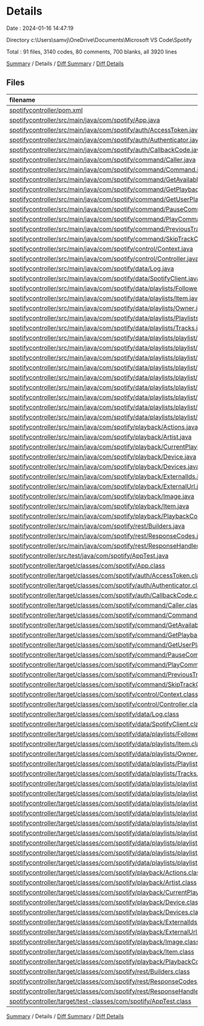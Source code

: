 # Details

Date : 2024-01-16 14:47:19

Directory c:\\Users\\samvj\\OneDrive\\Documents\\Microsoft VS Code\\Spotify

Total : 91 files,  3140 codes, 80 comments, 700 blanks, all 3920 lines

[Summary](results.md) / Details / [Diff Summary](diff.md) / [Diff Details](diff-details.md)

## Files
| filename | language | code | comment | blank | total |
| :--- | :--- | ---: | ---: | ---: | ---: |
| [spotifycontroller/pom.xml](/spotifycontroller/pom.xml) | XML | 70 | 5 | 7 | 82 |
| [spotifycontroller/src/main/java/com/spotify/App.java](/spotifycontroller/src/main/java/com/spotify/App.java) | Java | 29 | 1 | 14 | 44 |
| [spotifycontroller/src/main/java/com/spotify/auth/AccessToken.java](/spotifycontroller/src/main/java/com/spotify/auth/AccessToken.java) | Java | 30 | 0 | 11 | 41 |
| [spotifycontroller/src/main/java/com/spotify/auth/Authenticator.java](/spotifycontroller/src/main/java/com/spotify/auth/Authenticator.java) | Java | 105 | 0 | 41 | 146 |
| [spotifycontroller/src/main/java/com/spotify/auth/CallbackCode.java](/spotifycontroller/src/main/java/com/spotify/auth/CallbackCode.java) | Java | 15 | 0 | 5 | 20 |
| [spotifycontroller/src/main/java/com/spotify/command/Caller.java](/spotifycontroller/src/main/java/com/spotify/command/Caller.java) | Java | 70 | 0 | 21 | 91 |
| [spotifycontroller/src/main/java/com/spotify/command/Command.java](/spotifycontroller/src/main/java/com/spotify/command/Command.java) | Java | 8 | 0 | 7 | 15 |
| [spotifycontroller/src/main/java/com/spotify/command/GetAvailableDevicesCommand.java](/spotifycontroller/src/main/java/com/spotify/command/GetAvailableDevicesCommand.java) | Java | 22 | 2 | 10 | 34 |
| [spotifycontroller/src/main/java/com/spotify/command/GetPlaybackStateCommand.java](/spotifycontroller/src/main/java/com/spotify/command/GetPlaybackStateCommand.java) | Java | 22 | 0 | 10 | 32 |
| [spotifycontroller/src/main/java/com/spotify/command/GetUserPlaylistsCommand.java](/spotifycontroller/src/main/java/com/spotify/command/GetUserPlaylistsCommand.java) | Java | 22 | 2 | 10 | 34 |
| [spotifycontroller/src/main/java/com/spotify/command/PauseCommand.java](/spotifycontroller/src/main/java/com/spotify/command/PauseCommand.java) | Java | 17 | 0 | 8 | 25 |
| [spotifycontroller/src/main/java/com/spotify/command/PlayCommand.java](/spotifycontroller/src/main/java/com/spotify/command/PlayCommand.java) | Java | 17 | 0 | 9 | 26 |
| [spotifycontroller/src/main/java/com/spotify/command/PreviousTrackCommand.java](/spotifycontroller/src/main/java/com/spotify/command/PreviousTrackCommand.java) | Java | 17 | 0 | 8 | 25 |
| [spotifycontroller/src/main/java/com/spotify/command/SkipTrackCommand.java](/spotifycontroller/src/main/java/com/spotify/command/SkipTrackCommand.java) | Java | 17 | 0 | 9 | 26 |
| [spotifycontroller/src/main/java/com/spotify/control/Context.java](/spotifycontroller/src/main/java/com/spotify/control/Context.java) | Java | 38 | 0 | 14 | 52 |
| [spotifycontroller/src/main/java/com/spotify/control/Controller.java](/spotifycontroller/src/main/java/com/spotify/control/Controller.java) | Java | 94 | 6 | 22 | 122 |
| [spotifycontroller/src/main/java/com/spotify/data/Log.java](/spotifycontroller/src/main/java/com/spotify/data/Log.java) | Java | 16 | 0 | 6 | 22 |
| [spotifycontroller/src/main/java/com/spotify/data/SpotifyClient.java](/spotifycontroller/src/main/java/com/spotify/data/SpotifyClient.java) | Java | 54 | 0 | 22 | 76 |
| [spotifycontroller/src/main/java/com/spotify/data/playlists/Followers.java](/spotifycontroller/src/main/java/com/spotify/data/playlists/Followers.java) | Java | 21 | 0 | 9 | 30 |
| [spotifycontroller/src/main/java/com/spotify/data/playlists/Item.java](/spotifycontroller/src/main/java/com/spotify/data/playlists/Item.java) | Java | 118 | 0 | 35 | 153 |
| [spotifycontroller/src/main/java/com/spotify/data/playlists/Owner.java](/spotifycontroller/src/main/java/com/spotify/data/playlists/Owner.java) | Java | 62 | 0 | 19 | 81 |
| [spotifycontroller/src/main/java/com/spotify/data/playlists/Playlists.java](/spotifycontroller/src/main/java/com/spotify/data/playlists/Playlists.java) | Java | 62 | 0 | 20 | 82 |
| [spotifycontroller/src/main/java/com/spotify/data/playlists/Tracks.java](/spotifycontroller/src/main/java/com/spotify/data/playlists/Tracks.java) | Java | 21 | 0 | 9 | 30 |
| [spotifycontroller/src/main/java/com/spotify/data/playlists/playlist/AddedBy.java](/spotifycontroller/src/main/java/com/spotify/data/playlists/playlist/AddedBy.java) | Java | 55 | 0 | 18 | 73 |
| [spotifycontroller/src/main/java/com/spotify/data/playlists/playlist/Album.java](/spotifycontroller/src/main/java/com/spotify/data/playlists/playlist/Album.java) | Java | 120 | 0 | 35 | 155 |
| [spotifycontroller/src/main/java/com/spotify/data/playlists/playlist/Artist.java](/spotifycontroller/src/main/java/com/spotify/data/playlists/playlist/Artist.java) | Java | 54 | 0 | 17 | 71 |
| [spotifycontroller/src/main/java/com/spotify/data/playlists/playlist/DetailedArtist.java](/spotifycontroller/src/main/java/com/spotify/data/playlists/playlist/DetailedArtist.java) | Java | 89 | 0 | 27 | 116 |
| [spotifycontroller/src/main/java/com/spotify/data/playlists/playlist/LinkedFrom.java](/spotifycontroller/src/main/java/com/spotify/data/playlists/playlist/LinkedFrom.java) | Java | 3 | 0 | 3 | 6 |
| [spotifycontroller/src/main/java/com/spotify/data/playlists/playlist/Playlist.java](/spotifycontroller/src/main/java/com/spotify/data/playlists/playlist/Playlist.java) | Java | 62 | 0 | 20 | 82 |
| [spotifycontroller/src/main/java/com/spotify/data/playlists/playlist/PlaylistItem.java](/spotifycontroller/src/main/java/com/spotify/data/playlists/playlist/PlaylistItem.java) | Java | 7 | 0 | 3 | 10 |
| [spotifycontroller/src/main/java/com/spotify/data/playlists/playlist/Restrictions.java](/spotifycontroller/src/main/java/com/spotify/data/playlists/playlist/Restrictions.java) | Java | 13 | 0 | 7 | 20 |
| [spotifycontroller/src/main/java/com/spotify/data/playlists/playlist/Track.java](/spotifycontroller/src/main/java/com/spotify/data/playlists/playlist/Track.java) | Java | 178 | 0 | 50 | 228 |
| [spotifycontroller/src/main/java/com/spotify/playback/Actions.java](/spotifycontroller/src/main/java/com/spotify/playback/Actions.java) | Java | 3 | 0 | 3 | 6 |
| [spotifycontroller/src/main/java/com/spotify/playback/Artist.java](/spotifycontroller/src/main/java/com/spotify/playback/Artist.java) | Java | 45 | 0 | 15 | 60 |
| [spotifycontroller/src/main/java/com/spotify/playback/CurrentPlayback.java](/spotifycontroller/src/main/java/com/spotify/playback/CurrentPlayback.java) | Java | 86 | 0 | 27 | 113 |
| [spotifycontroller/src/main/java/com/spotify/playback/Device.java](/spotifycontroller/src/main/java/com/spotify/playback/Device.java) | Java | 69 | 0 | 19 | 88 |
| [spotifycontroller/src/main/java/com/spotify/playback/Devices.java](/spotifycontroller/src/main/java/com/spotify/playback/Devices.java) | Java | 11 | 0 | 6 | 17 |
| [spotifycontroller/src/main/java/com/spotify/playback/ExternalIds.java](/spotifycontroller/src/main/java/com/spotify/playback/ExternalIds.java) | Java | 29 | 0 | 11 | 40 |
| [spotifycontroller/src/main/java/com/spotify/playback/ExternalUrl.java](/spotifycontroller/src/main/java/com/spotify/playback/ExternalUrl.java) | Java | 10 | 0 | 6 | 16 |
| [spotifycontroller/src/main/java/com/spotify/playback/Image.java](/spotifycontroller/src/main/java/com/spotify/playback/Image.java) | Java | 29 | 0 | 11 | 40 |
| [spotifycontroller/src/main/java/com/spotify/playback/Item.java](/spotifycontroller/src/main/java/com/spotify/playback/Item.java) | Java | 190 | 0 | 52 | 242 |
| [spotifycontroller/src/main/java/com/spotify/playback/PlaybackContext.java](/spotifycontroller/src/main/java/com/spotify/playback/PlaybackContext.java) | Java | 37 | 0 | 14 | 51 |
| [spotifycontroller/src/main/java/com/spotify/rest/Builders.java](/spotifycontroller/src/main/java/com/spotify/rest/Builders.java) | Java | 73 | 0 | 9 | 82 |
| [spotifycontroller/src/main/java/com/spotify/rest/ResponseCodes.java](/spotifycontroller/src/main/java/com/spotify/rest/ResponseCodes.java) | Java | 13 | 0 | 2 | 15 |
| [spotifycontroller/src/main/java/com/spotify/rest/ResponseHandler.java](/spotifycontroller/src/main/java/com/spotify/rest/ResponseHandler.java) | Java | 60 | 0 | 12 | 72 |
| [spotifycontroller/src/test/java/com/spotify/AppTest.java](/spotifycontroller/src/test/java/com/spotify/AppTest.java) | Java | 11 | 6 | 4 | 21 |
| [spotifycontroller/target/classes/com/spotify/App.class](/spotifycontroller/target/classes/com/spotify/App.class) | Java | 27 | 0 | 0 | 27 |
| [spotifycontroller/target/classes/com/spotify/auth/AccessToken.class](/spotifycontroller/target/classes/com/spotify/auth/AccessToken.class) | Java | 11 | 0 | 0 | 11 |
| [spotifycontroller/target/classes/com/spotify/auth/Authenticator.class](/spotifycontroller/target/classes/com/spotify/auth/Authenticator.class) | Java | 60 | 9 | 0 | 69 |
| [spotifycontroller/target/classes/com/spotify/auth/CallbackCode.class](/spotifycontroller/target/classes/com/spotify/auth/CallbackCode.class) | Java | 9 | 0 | 0 | 9 |
| [spotifycontroller/target/classes/com/spotify/command/Caller.class](/spotifycontroller/target/classes/com/spotify/command/Caller.class) | Java | 21 | 0 | 0 | 21 |
| [spotifycontroller/target/classes/com/spotify/command/Command.class](/spotifycontroller/target/classes/com/spotify/command/Command.class) | Java | 6 | 0 | 0 | 6 |
| [spotifycontroller/target/classes/com/spotify/command/GetAvailableDevicesCommand.class](/spotifycontroller/target/classes/com/spotify/command/GetAvailableDevicesCommand.class) | Java | 26 | 0 | 0 | 26 |
| [spotifycontroller/target/classes/com/spotify/command/GetPlaybackStateCommand.class](/spotifycontroller/target/classes/com/spotify/command/GetPlaybackStateCommand.class) | Java | 25 | 0 | 0 | 25 |
| [spotifycontroller/target/classes/com/spotify/command/GetUserPlaylistsCommand.class](/spotifycontroller/target/classes/com/spotify/command/GetUserPlaylistsCommand.class) | Java | 25 | 0 | 0 | 25 |
| [spotifycontroller/target/classes/com/spotify/command/PauseCommand.class](/spotifycontroller/target/classes/com/spotify/command/PauseCommand.class) | Java | 20 | 0 | 0 | 20 |
| [spotifycontroller/target/classes/com/spotify/command/PlayCommand.class](/spotifycontroller/target/classes/com/spotify/command/PlayCommand.class) | Java | 20 | 0 | 0 | 20 |
| [spotifycontroller/target/classes/com/spotify/command/PreviousTrackCommand.class](/spotifycontroller/target/classes/com/spotify/command/PreviousTrackCommand.class) | Java | 20 | 0 | 0 | 20 |
| [spotifycontroller/target/classes/com/spotify/command/SkipTrackCommand.class](/spotifycontroller/target/classes/com/spotify/command/SkipTrackCommand.class) | Java | 20 | 0 | 0 | 20 |
| [spotifycontroller/target/classes/com/spotify/control/Context.class](/spotifycontroller/target/classes/com/spotify/control/Context.class) | Java | 12 | 0 | 0 | 12 |
| [spotifycontroller/target/classes/com/spotify/control/Controller.class](/spotifycontroller/target/classes/com/spotify/control/Controller.class) | Java | 48 | 0 | 3 | 51 |
| [spotifycontroller/target/classes/com/spotify/data/Log.class](/spotifycontroller/target/classes/com/spotify/data/Log.class) | Java | 6 | 0 | 0 | 6 |
| [spotifycontroller/target/classes/com/spotify/data/SpotifyClient.class](/spotifycontroller/target/classes/com/spotify/data/SpotifyClient.class) | Java | 20 | 0 | 0 | 20 |
| [spotifycontroller/target/classes/com/spotify/data/playlists/Followers.class](/spotifycontroller/target/classes/com/spotify/data/playlists/Followers.class) | Java | 8 | 0 | 0 | 8 |
| [spotifycontroller/target/classes/com/spotify/data/playlists/Item.class](/spotifycontroller/target/classes/com/spotify/data/playlists/Item.class) | Java | 14 | 23 | 0 | 37 |
| [spotifycontroller/target/classes/com/spotify/data/playlists/Owner.class](/spotifycontroller/target/classes/com/spotify/data/playlists/Owner.class) | Java | 36 | 0 | 0 | 36 |
| [spotifycontroller/target/classes/com/spotify/data/playlists/Playlists.class](/spotifycontroller/target/classes/com/spotify/data/playlists/Playlists.class) | Java | 20 | 0 | 0 | 20 |
| [spotifycontroller/target/classes/com/spotify/data/playlists/Tracks.class](/spotifycontroller/target/classes/com/spotify/data/playlists/Tracks.class) | Java | 8 | 0 | 0 | 8 |
| [spotifycontroller/target/classes/com/spotify/data/playlists/playlist/AddedBy.class](/spotifycontroller/target/classes/com/spotify/data/playlists/playlist/AddedBy.class) | Java | 31 | 0 | 0 | 31 |
| [spotifycontroller/target/classes/com/spotify/data/playlists/playlist/Album.class](/spotifycontroller/target/classes/com/spotify/data/playlists/playlist/Album.class) | Java | 16 | 26 | 0 | 42 |
| [spotifycontroller/target/classes/com/spotify/data/playlists/playlist/Artist.class](/spotifycontroller/target/classes/com/spotify/data/playlists/playlist/Artist.class) | Java | 17 | 0 | 0 | 17 |
| [spotifycontroller/target/classes/com/spotify/data/playlists/playlist/DetailedArtist.class](/spotifycontroller/target/classes/com/spotify/data/playlists/playlist/DetailedArtist.class) | Java | 32 | 0 | 0 | 32 |
| [spotifycontroller/target/classes/com/spotify/data/playlists/playlist/LinkedFrom.class](/spotifycontroller/target/classes/com/spotify/data/playlists/playlist/LinkedFrom.class) | Java | 5 | 0 | 0 | 5 |
| [spotifycontroller/target/classes/com/spotify/data/playlists/playlist/Playlist.class](/spotifycontroller/target/classes/com/spotify/data/playlists/playlist/Playlist.class) | Java | 21 | 0 | 0 | 21 |
| [spotifycontroller/target/classes/com/spotify/data/playlists/playlist/PlaylistItem.class](/spotifycontroller/target/classes/com/spotify/data/playlists/playlist/PlaylistItem.class) | Java | 6 | 0 | 0 | 6 |
| [spotifycontroller/target/classes/com/spotify/data/playlists/playlist/Restrictions.class](/spotifycontroller/target/classes/com/spotify/data/playlists/playlist/Restrictions.class) | Java | 11 | 0 | 0 | 11 |
| [spotifycontroller/target/classes/com/spotify/data/playlists/playlist/Track.class](/spotifycontroller/target/classes/com/spotify/data/playlists/playlist/Track.class) | Java | 53 | 0 | 0 | 53 |
| [spotifycontroller/target/classes/com/spotify/playback/Actions.class](/spotifycontroller/target/classes/com/spotify/playback/Actions.class) | Java | 5 | 0 | 0 | 5 |
| [spotifycontroller/target/classes/com/spotify/playback/Artist.class](/spotifycontroller/target/classes/com/spotify/playback/Artist.class) | Java | 24 | 0 | 0 | 24 |
| [spotifycontroller/target/classes/com/spotify/playback/CurrentPlayback.class](/spotifycontroller/target/classes/com/spotify/playback/CurrentPlayback.class) | Java | 34 | 0 | 0 | 34 |
| [spotifycontroller/target/classes/com/spotify/playback/Device.class](/spotifycontroller/target/classes/com/spotify/playback/Device.class) | Java | 22 | 0 | 0 | 22 |
| [spotifycontroller/target/classes/com/spotify/playback/Devices.class](/spotifycontroller/target/classes/com/spotify/playback/Devices.class) | Java | 11 | 0 | 0 | 11 |
| [spotifycontroller/target/classes/com/spotify/playback/ExternalIds.class](/spotifycontroller/target/classes/com/spotify/playback/ExternalIds.class) | Java | 10 | 0 | 0 | 10 |
| [spotifycontroller/target/classes/com/spotify/playback/ExternalUrl.class](/spotifycontroller/target/classes/com/spotify/playback/ExternalUrl.class) | Java | 10 | 0 | 0 | 10 |
| [spotifycontroller/target/classes/com/spotify/playback/Image.class](/spotifycontroller/target/classes/com/spotify/playback/Image.class) | Java | 12 | 0 | 0 | 12 |
| [spotifycontroller/target/classes/com/spotify/playback/Item.class](/spotifycontroller/target/classes/com/spotify/playback/Item.class) | Java | 68 | 0 | 0 | 68 |
| [spotifycontroller/target/classes/com/spotify/playback/PlaybackContext.class](/spotifycontroller/target/classes/com/spotify/playback/PlaybackContext.class) | Java | 22 | 0 | 0 | 22 |
| [spotifycontroller/target/classes/com/spotify/rest/Builders.class](/spotifycontroller/target/classes/com/spotify/rest/Builders.class) | Java | 29 | 0 | 0 | 29 |
| [spotifycontroller/target/classes/com/spotify/rest/ResponseCodes.class](/spotifycontroller/target/classes/com/spotify/rest/ResponseCodes.class) | Java | 19 | 0 | 0 | 19 |
| [spotifycontroller/target/classes/com/spotify/rest/ResponseHandler.class](/spotifycontroller/target/classes/com/spotify/rest/ResponseHandler.class) | Java | 15 | 0 | 0 | 15 |
| [spotifycontroller/target/test-classes/com/spotify/AppTest.class](/spotifycontroller/target/test-classes/com/spotify/AppTest.class) | Java | 11 | 0 | 0 | 11 |

[Summary](results.md) / Details / [Diff Summary](diff.md) / [Diff Details](diff-details.md)